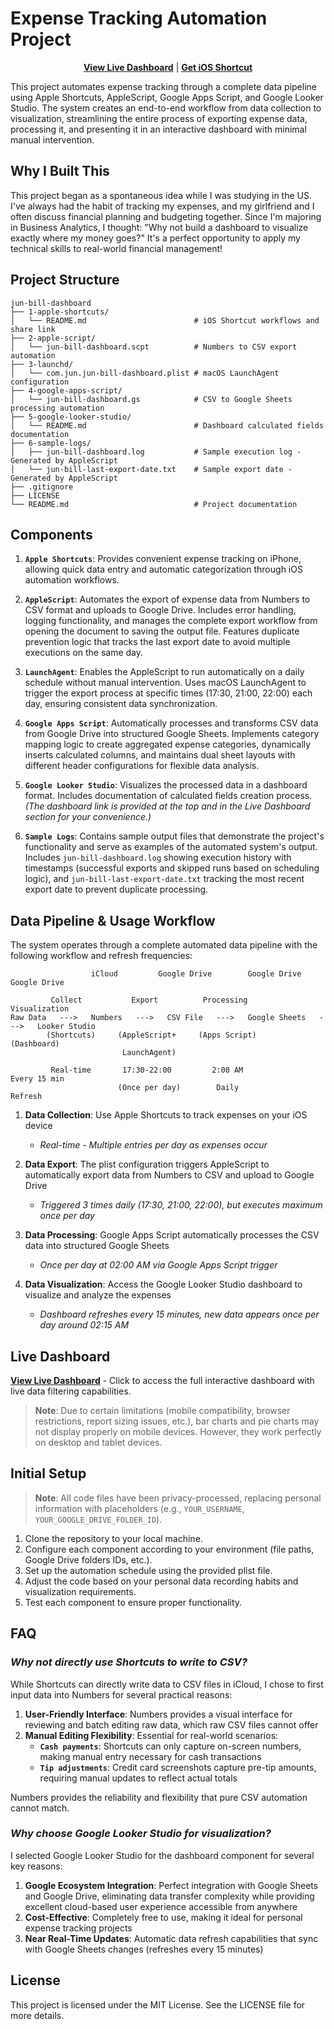 # Expense Tracking Automation Project

<div align="center">

**[View Live Dashboard](https://lookerstudio.google.com/reporting/6f470c98-84ab-4fd8-844c-f397e2b9bd34)**  |  **[Get iOS Shortcut](https://www.icloud.com/shortcuts/f52226ed155343fbbc8cd8d846a51c7a)**

</div>

This project automates expense tracking through a complete data pipeline using Apple Shortcuts, AppleScript, Google Apps Script, and Google Looker Studio. The system creates an end-to-end workflow from data collection to visualization, streamlining the entire process of exporting expense data, processing it, and presenting it in an interactive dashboard with minimal manual intervention.

## Why I Built This

This project began as a spontaneous idea while I was studying in the US. I've always had the habit of tracking my expenses, and my girlfriend and I often discuss financial planning and budgeting together. Since I'm majoring in Business Analytics, I thought: "Why not build a dashboard to visualize exactly where my money goes?" It's a perfect opportunity to apply my technical skills to real-world financial management!

## Project Structure

```
jun-bill-dashboard
├── 1-apple-shortcuts/                   
│   └── README.md                        # iOS Shortcut workflows and share link
├── 2-apple-script/
│   └── jun-bill-dashboard.scpt          # Numbers to CSV export automation
├── 3-launchd/
│   └── com.jun.jun-bill-dashboard.plist # macOS LaunchAgent configuration
├── 4-google-apps-script/
│   └── jun-bill-dashboard.gs            # CSV to Google Sheets processing automation
├── 5-google-looker-studio/
│   └── README.md                        # Dashboard calculated fields documentation
├── 6-sample-logs/
│   ├── jun-bill-dashboard.log           # Sample execution log - Generated by AppleScript
│   └── jun-bill-last-export-date.txt    # Sample export date - Generated by AppleScript
├── .gitignore                           
├── LICENSE                              
└── README.md                            # Project documentation
```

## Components

1. **`Apple Shortcuts`**: Provides convenient expense tracking on iPhone, allowing quick data entry and automatic categorization through iOS automation workflows.

2. **`AppleScript`**: Automates the export of expense data from Numbers to CSV format and uploads to Google Drive. Includes error handling, logging functionality, and manages the complete export workflow from opening the document to saving the output file. Features duplicate prevention logic that tracks the last export date to avoid multiple executions on the same day.

3. **`LaunchAgent`**: Enables the AppleScript to run automatically on a daily schedule without manual intervention. Uses macOS LaunchAgent to trigger the export process at specific times (17:30, 21:00, 22:00) each day, ensuring consistent data synchronization.

4. **`Google Apps Script`**: Automatically processes and transforms CSV data from Google Drive into structured Google Sheets. Implements category mapping logic to create aggregated expense categories, dynamically inserts calculated columns, and maintains dual sheet layouts with different header configurations for flexible data analysis.

5. **`Google Looker Studio`**: Visualizes the processed data in a dashboard format. Includes documentation of calculated fields creation process. *(The dashboard link is provided at the top and in the Live Dashboard section for your convenience.)*

6. **`Sample Logs`**: Contains sample output files that demonstrate the project's functionality and serve as examples of the automated system's output. Includes `jun-bill-dashboard.log` showing execution history with timestamps (successful exports and skipped runs based on scheduling logic), and `jun-bill-last-export-date.txt` tracking the most recent export date to prevent duplicate processing.

## Data Pipeline & Usage Workflow

The system operates through a complete automated data pipeline with the following workflow and refresh frequencies:


```
                  iCloud         Google Drive        Google Drive           Google Drive

         Collect           Export          Processing            Visualization
Raw Data   --->   Numbers   --->   CSV File   --->   Google Sheets   --->   Looker Studio
        (Shortcuts)     (AppleScript+     (Apps Script)                      (Dashboard)
                         LaunchAgent)

         Real-time       17:30-22:00         2:00 AM              Every 15 min
                        (Once per day)        Daily                 Refresh
```

1. **Data Collection**: Use Apple Shortcuts to track expenses on your iOS device
    - *Real-time - Multiple entries per day as expenses occur*

2. **Data Export**: The plist configuration triggers AppleScript to automatically export data from Numbers to CSV and upload to Google Drive
    - *Triggered 3 times daily (17:30, 21:00, 22:00), but executes maximum once per day*

3. **Data Processing**: Google Apps Script automatically processes the CSV data into structured Google Sheets
    - *Once per day at 02:00 AM via Google Apps Script trigger*

4. **Data Visualization**: Access the Google Looker Studio dashboard to visualize and analyze the expenses
    - *Dashboard refreshes every 15 minutes, new data appears once per day around 02:15 AM*

## **Live Dashboard**

**[View Live Dashboard](https://lookerstudio.google.com/reporting/6f470c98-84ab-4fd8-844c-f397e2b9bd34)** - Click to access the full interactive dashboard with live data filtering capabilities.

> **Note**: Due to certain limitations (mobile compatibility, browser restrictions, report sizing issues, etc.), bar charts and pie charts may not display properly on mobile devices. However, they work perfectly on desktop and tablet devices.

## Initial Setup

> **Note**: All code files have been privacy-processed, replacing personal information with placeholders (e.g., `YOUR_USERNAME`, `YOUR_GOOGLE_DRIVE_FOLDER_ID`).

1. Clone the repository to your local machine.
2. Configure each component according to your environment (file paths, Google Drive folders IDs, etc.).
3. Set up the automation schedule using the provided plist file.
4. Adjust the code based on your personal data recording habits and visualization requirements.
5. Test each component to ensure proper functionality.

## FAQ

### ***Why not directly use Shortcuts to write to CSV?***

While Shortcuts can directly write data to CSV files in iCloud, I chose to first input data into Numbers for several practical reasons:

1. **User-Friendly Interface**: Numbers provides a visual interface for reviewing and batch editing raw data, which raw CSV files cannot offer
2. **Manual Editing Flexibility**: Essential for real-world scenarios:
      - **`Cash payments`**: Shortcuts can only capture on-screen numbers, making manual entry necessary for cash transactions
      - **`Tip adjustments`**: Credit card screenshots capture pre-tip amounts, requiring manual updates to reflect actual totals

Numbers provides the reliability and flexibility that pure CSV automation cannot match.

### ***Why choose Google Looker Studio for visualization?***

I selected Google Looker Studio for the dashboard component for several key reasons:

1. **Google Ecosystem Integration**: Perfect integration with Google Sheets and Google Drive, eliminating data transfer complexity while providing excellent cloud-based user experience accessible from anywhere
2. **Cost-Effective**: Completely free to use, making it ideal for personal expense tracking projects
3. **Near Real-Time Updates**: Automatic data refresh capabilities that sync with Google Sheets changes (refreshes every 15 minutes)

## License

This project is licensed under the MIT License. See the LICENSE file for more details.
